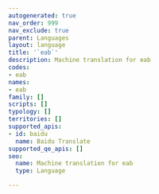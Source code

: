```yaml
---
autogenerated: true
nav_order: 999
nav_exclude: true
parent: Languages
layout: language
title: '`eab`'
description: Machine translation for eab
codes:
- eab
names:
- eab
family: []
scripts: []
typology: []
territories: []
supported_apis:
- id: baidu
  name: Baidu Translate
supported_qe_apis: []
seo:
  name: Machine translation for eab
  type: Language

---
```


